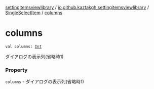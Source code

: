 [settingitemsviewlibrary](../../index.md) / [io.github.kaztakgh.settingitemsviewlibrary](../index.md) / [SingleSelectItem](index.md) / [columns](./columns.md)

# columns

`val columns: `[`Int`](https://kotlinlang.org/api/latest/jvm/stdlib/kotlin/-int/index.html)

ダイアログの表示列(省略時1)

### Property

`columns` - ダイアログの表示列(省略時1)